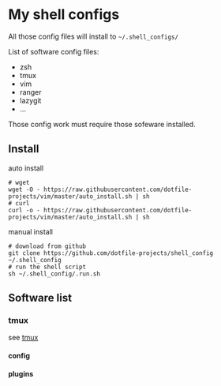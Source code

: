 # My shell configs

All those config files will install to `~/.shell_configs/`

List of software config files:

* zsh
* tmux
* vim
* ranger
* lazygit
* ...

Those config work must require those sofeware installed.


## Install

auto install

```shell
# wget
wget -O - https://raw.githubusercontent.com/dotfile-projects/vim/master/auto_install.sh | sh
# curl
curl -o - https://raw.githubusercontent.com/dotfile-projects/vim/master/auto_install.sh | sh
```

manual install

```shell
# download from github
git clone https://github.com/dotfile-projects/shell_config ~/.shell_config
# run the shell script
sh ~/.shell_config/.run.sh
```

## Software list

### tmux

see [tmux](https://github.com/tmux/tmux)

#### config

#### plugins

